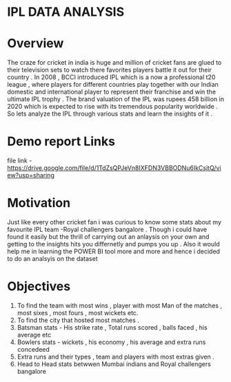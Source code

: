 # IPL DATA ANALYSIS
# Overview 
The craze for cricket in india is huge and million of cricket fans are glued to their television sets to watch there favorites players battle it out for their country . In 2008 ,  BCCI introduced IPL  which is a now  a professional t20 league , where players for different countries play together with our Indian domestic and international player to represent their franchise and win the ultimate IPL trophy . The brand valuation of the IPL was  rupees 458 billion in 2020 which is expected to rise with its tremendous popularity worldwide . So lets analyze the IPL through  various stats and learn the insights of it . 

# Demo report Links
file link - https://drive.google.com/file/d/1TdZsQPJeVn8IXFDN3VBBODNu6IkCsjtQ/view?usp=sharing

# Motivation 
Just like every other cricket fan i was curious to know some stats about my favourite IPL team -Royal challengers bangalore  . Though i could have found it easily but the thrill of carrying out an anlaysis on your own and getting to the insights hits you differnetly and pumps you up . Also it would  help me in learning the POWER BI tool more and more and hence i decided to do an analsyis on the dataset 

# Objectives 
1. To find the team with most wins , player with most Man of the matches , most sixes , most fours , most wickets etc. 
2. To find the city that hosted most matches . 
3. Batsman stats - His strike rate , Total runs scored , balls faced , his average etc 
4. Bowlers stats - wickets , his economy , his average and extra runs concedeed 
5. Extra runs and their types , team and players with most extras given . 
6. Head to Head stats betwwen Mumbai indians and Royal challengers bangalore 
